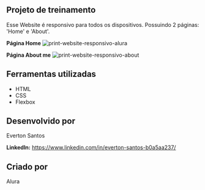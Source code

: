 Projeto de treinamento
----------------------
Esse Website é responsivo para todos os dispositivos.
Possuindo 2 páginas: 'Home' e 'About'.

<b>Página Home</b>
![print-website-responsivo-alura](https://github.com/user-attachments/assets/caec2375-57c0-4dbd-b53a-57ff3519c9ae)

<b>Página About me</b>
![print-website-responsivo-about](https://github.com/user-attachments/assets/639dae6f-0df3-4dc4-8f7f-b0602ab2321b)

Ferramentas utilizadas
----------------------

- HTML
- CSS
- Flexbox

Desenvolvido por
--------------------

Everton Santos

<b>LinkedIn:</b> https://www.linkedin.com/in/everton-santos-b0a5aa237/

Criado por
----------
Alura
